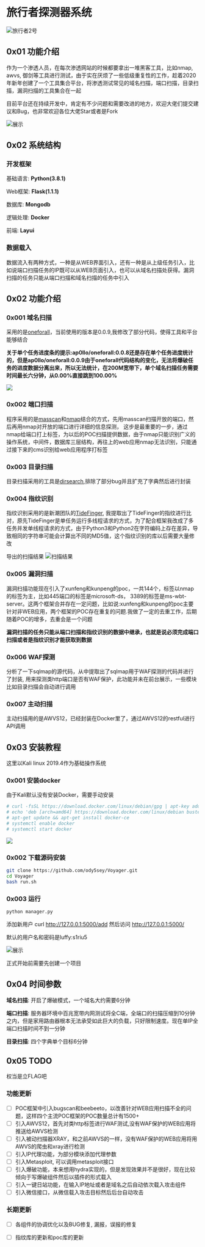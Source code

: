 # 旅行者探测器系统
![旅行者2号](img/Voyager.jpg)

##  0x01 功能介绍
作为一个渗透人员，在每次渗透网站的时候都要拿出一堆黑客工具，比如nmap, awvs, 御剑等工具进行测试，由于实在厌烦了一些低级重复性的工作，趁着2020年新年创建了一个工具集合平台，将渗透测试常见的域名扫描，端口扫描，目录扫描，漏洞扫描的工具集合在一起

目前平台还在持续开发中，肯定有不少问题和需要改进的地方，欢迎大佬们提交建议和Bug，也非常欢迎各位大佬Star或者是Fork

![展示](img/img0.png)

## 0x02 系统结构

### 开发框架

基础语言: **Python(3.8.1)**

Web框架: **Flask(1.1.1)**

数据库: **Mongodb**

逻辑处理: **Docker**

前端: **Layui**

### 数据载入

数据流入有两种方式，一种是从WEB界面引入，还有一种是从上级任务引入，比如说端口扫描任务的IP既可以从WEB页面引入，也可以从域名扫描处获得。漏洞扫描的任务只能从端口扫描和域名扫描的任务中引入


## 0x02 功能介绍

### 0x001 域名扫描
采用的是[oneforall](https://github.com/shmilylty/OneForAll)，当前使用的版本是0.0.9,我修改了部分代码，使得工具和平台能够结合

**关于单个任务进度条的提示:ap0llo/oneforall:0.0.8还是存在单个任务进度统计的，但是ap0llo/oneforall:0.0.9由于oneforall代码结构的变化，无法将爆破任务的进度数据分离出来，所以无法统计，在200M宽带下，单个域名扫描任务需要时间最长六分钟，从0.00%直接跳到100.00%**

![](img/img5.png)

### 0x002 端口扫描
程序采用的是[masscan](https://github.com/robertdavidgraham/masscan)和[nmap](https://github.com/nmap/nmap)结合的方式，先用masscan扫描开放的端口，然后再用nmap对开放的端口进行详细的信息探测，
这步是最重要的一步，通过nmap给端口打上标签，为以后的POC扫描提供数据，由于nmap只能识别广义的操作系统，中间件，数据库三层结构，再往上的web应用nmap无法识别，只能通过接下来的cms识别给web应用程序打标签

### 0x003 目录扫描
目录扫描采用的工具是[dirsearch](https://github.com/maurosoria/dirsearch),排除了部分bug并且扩充了字典然后进行封装

### 0x004 指纹识别
指纹识别采用的是新潮团队的[TideFinger](https://github.com/TideSec/TideFinger), 我提取出了TideFinger的指纹进行比对，原先TideFinger是单任务运行多线程请求的方式，为了配合框架我改成了多任务并发单线程请求的方式，由于Python3和Python2在字符编码上存在差异，导致相同的字符串可能会计算出不同的MD5值，这个指纹识别的库以后需要大量修改

导出的扫描结果
![扫描结果](img/img1.png)

### 0x005 漏洞扫描
漏洞扫描功能现在引入了xunfeng和kunpeng的poc，一共144个，标签以nmap的标签为主，比如445端口的标签是microsoft-ds， 3389的标签是ms-wbt-server。这两个框架合并存在一定问题，比如说:xunfeng和kunpeng的poc主要针对非WEB应用，两个框架的POC存在重复的问题.我做了一定的去重工作，后期随着POC的增多，去重会是一个问题

**漏洞扫描的任务只能从端口扫描和指纹识别的数据中继承，也就是说必须完成端口扫描或者是指纹识别才能获取到数据**

### 0x006 WAF探测
分析了一下sqlmap的源代码，从中提取出了sqlmap用于WAF探测的代码并进行了封装, 用来探测类http端口是否有WAF保护，此功能并未在前台展示，一些模块比如目录扫描会自动进行调用

### 0x007 主动扫描
主动扫描用的是AWVS12，已经封装在Docker里了，通过AWVS12的restful进行API调用

## 0x03 安装教程

这里以Kali linux 2019.4作为基础操作系统

### 0x001 安装docker 
由于Kali默认没有安装Docker，需要手动安装

```bash
# curl -fsSL https://download.docker.com/linux/debian/gpg | apt-key add -
# echo 'deb [arch=amd64] https://download.docker.com/linux/debian buster stable' > /etc/apt/sources.list.d/docker.list
# apt-get update && apt-get install docker-ce
# systemctl enable docker
# systemctl start docker
```

![](img/img3.png)


### 0x002 下载源码安装

```bash
git clone https://github.com/ody5sey/Voyager.git
cd Voyager
bash run.sh
```


### 0x003 运行

```bash
python manager.py
```

添加新用户
curl http://127.0.0.1:5000/add
然后访问 http://127.0.0.1:5000/

默认的用户名和密码是luffy:s1riu5

![展示](img/img4.png)

正式开始前需要先创建一个项目

## 0x04 时间参数

**域名扫描**: 开启了爆破模式，一个域名大约需要6分钟

**端口扫描**: 服务器环境中百兆宽带内网测试将全C端，全端口的扫描压缩到10分钟之内，但是家用路由器根本无法承受如此巨大的负载，只好限制速度。现在单IP全端口扫描时间不到一分钟

**目录扫描**: 四个字典单个目标6分钟

## 0x05 TODO

权当是立FLAG吧

### 功能更新

- [ ] POC框架中引入bugscan和beebeeto，以改善针对WEB应用扫描不全的问题，这样四个主流POC框架的POC数量总计有1500+
- [ ] 引入AWVS12，首先对类http标签进行WAF测试,没有WAF保护的WEB应用将推送给AWVS检测
- [ ] 引入被动扫描器XRAY，和之前AWVS的一样，没有WAF保护的WEB应用将用AWVS的爬虫和xray进行检测
- [ ] 引入IP代理功能，为部分模块添加代理参数
- [ ] 引入Metasploit, 可以调用metasploit接口
- [ ] 引入爆破功能，本来想用hydra实现的，但是发现效果并不是很好，现在比较倾向于写爆破组件然后以插件的形式载入
- [ ] 引入一键日站功能，在输入IP地址或者是域名之后自动依次载入攻击组件
- [ ] 引入微信接口，从微信载入攻击目标然后后台自动攻击

### 长期更新

- [ ] 各组件的协调优化以及BUG修复, 漏报，误报的修复
- [ ] 指纹库的更新和poc库的更新

